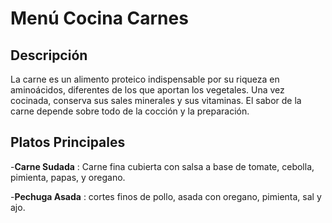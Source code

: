 # Menú Cocina Carnes


## Descripción
La carne es un alimento proteico indispensable por su riqueza en aminoácidos, diferentes de los que aportan los vegetales. Una vez cocinada, conserva sus sales minerales y sus vitaminas. El sabor de la carne depende sobre todo de la cocción y la preparación.

## Platos Principales
-**Carne Sudada** : Carne fina cubierta con salsa a base de tomate, cebolla, pimienta, papas, y oregano.

-**Pechuga Asada** : cortes finos de pollo, asada con oregano, pimienta, sal y ajo.
